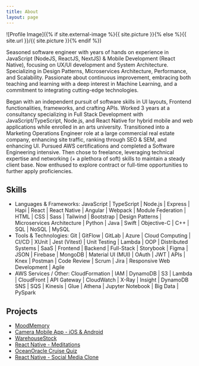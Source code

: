 ```yaml
---
title: About
layout: page
---
```

![Profile Image]({% if site.external-image %}{{ site.picture }}{% else %}{{ site.url }}/{{ site.picture }}{% endif %})

<p>Seasoned software engineer with years of hands on experience in JavaScript (NodeJS, ReactJS, NextJS) & Mobile Development (React Native), focusing on UX/UI development and System Architecture. Specializing in Design Patterns, Microservices Architecture, Performance, and Scalability. Passionate about continuous improvement, embracing both teaching and learning with a deep interest in Machine Learning, and a commitment to integrating cutting-edge technologies.</p>

<p>Began with an independent pursuit of software skills in UI layouts, Frontend functionalities, frameworks, and crafting APIs. Worked 3 years at a consultancy specializing in Full Stack Development with JavaScript/TypeScript, Node.js, and React Native for hybrid mobile and web applications while enrolled in an arts university. Transitioned into a Marketing Operations Engineer role at a large commercial real estate company, enhancing site traffic, ranking through SEO & SEM, and enhancing UI. Pursued AWS certifications and completed a Software Engineering intensive. Then chose to freelance, leveraging technical expertise and networking (+ a plethora of soft) skills to maintain a steady client base. Now enthused to explore contract or full-time opportunities to further apply proficiencies.</p>

<h2>Skills</h2>

<ul class="skill-list">
	<li>Languages & Frameworks: JavaScript | TypeScript | Node.js | Express | Hapi | React | React Native | Angular | Webpack | Module Federation | HTML | CSS | Sass | Tailwind | Bootstrap | Design Patterns | Microservices Architecture | Python | Java | Swift | Objective-C | C++ | SQL | NoSQL | MySQL</li>
	<li>Tools & Technologies: Git | GitFlow | GitLab | Azure | Cloud Computing | CI/CD | XUnit | Jest (Vitest) | Unit Testing | Lambda | OOP | Distributed Systems | SaaS | Frontend | Backend | Full-Stack | Storybook | Figma | JSON | Firebase | MongoDB | Material UI (MUI) | OAuth | JWT | APIs | Knex | Postman | Code Review | Scrum | Jira | Responsive Web Development | Agile</li>
	<li>AWS Services / Other: CloudFormation | IAM | DynamoDB | S3 | Lambda | CloudFront | API Gateway | CloudWatch | X-Ray | Insight | DynamoDB SNS | SQS | Kinesis | Glue | Athena | Jupyter Notebook | Big Data | PySpark</li>

</ul>

<h2>Projects</h2>

<ul>
	<li><a href="https://github.com/gabriellemalate/MoodMemory">MoodMemory</a></li>
	<li><a href="https://github.com/gabriellemalate/Camera-App">
		Camera Mobile App - iOS & Android
	</a></li>
	<li><a href="https://github.com/gabriellemalate/WarehouseStock-Client">WarehouseStock</a></li>
	<li><a href="https://github.com/gabriellemalate/React-Native_Meditation-App">React Native - Meditations</a></li>
	<li><a href="https://github.com/gabriellemalate/Ocean-Oracle">OceanOracle Cruise Quiz</a></li>
	<li><a href="https://github.com/gabriellemalate/InstagramClone">React Native - Social Media Clone</a></li>
</ul>
